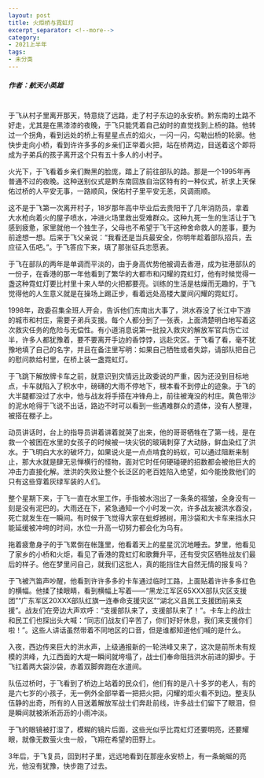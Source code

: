 ```yaml
---
layout: post
title: 火炬桥与霓虹灯
excerpt_separator: <!--more-->
category: 
- 2021上半年
tags:
- 未分类
---
```


##### 作者：航天小英雄


<br>于飞从村子里离开那天，特意绕了远路，走了村子东边的永安桥。黔东南的土路不好走，尤其是在黑漆漆的夜晚，于飞只能凭着自己幼时的直觉找到上桥的路。他转过一个拐角，看到远处的桥上有星星点点的焰火，一闪一闪，勾勒出桥的轮廓。他快步走向小桥，看到许许多多的乡亲们正举着火把，站在桥两边，目送着这个即将成为子弟兵的孩子离开这个只有五十多人的小村子。

火光下，于飞看着乡亲们黝黑的脸庞，踏上了前往部队的路。那是一个1995年再普通不过的夜晚。这种送别仪式是黔东南回族自治区特有的一种仪式，祈求上天保佑过桥的人平安无事，一路顺风，保佑村子里平安无恙，风调雨顺。

这不是于飞第一次离开村子，18岁那年高中毕业后去贵阳干了几年消防员，拿着大水枪向着火的屋子喷水，冲进火场里救出受难群众。这种九死一生的生活让于飞感到疲惫，家里就他一个独生子，父母也不希望于飞干这种舍命救人的差事，要为前途想一想。后来于飞父亲说：“我看还是当兵最安全，你明年趁着部队招兵，去应征入伍吧。”。于飞答应下来，填了那张征兵志愿表。

于飞在部队的两年是单调而平淡的，由于身高优势他被调去香港，成为驻港部队的一份子，在香港的那一年他看到了繁华的大都市和闪耀的霓虹灯，他有时候觉得一盏这种霓虹灯要比村里十来人举的火把都要亮。训练的生活是枯燥而无趣的，于飞觉得他的人生意义就是在操场上踢正步，看着远处高楼大厦间闪耀的霓虹灯。

1998年，政委召集全班人开会，告诉他们东南出大事了，洪水吞没了长江中下游的城市和村庄，需要子弟兵支援。每个人都分到了一张表，上面清楚明白地写着这次救灾任务的危险与无偿性。有小道消息说第一批投入救灾的解放军官兵伤亡过半，许多人都犹豫着，要不要离开手边的香饽饽，远赴灾区。于飞看了看，毫不犹豫地填了自己的名字，并且在备注里写明：如果自己牺牲或者失踪，请部队把自己的慰问款给村里，在桥上装一盏霓虹灯。

于飞跳下解放牌卡车之前，就意识到灾情远比政委说的严重，因为还没到目标地点，卡车就陷入了积水中，磅礴的大雨不停地下，根本看不到停止的迹象。于飞的大半腿都没过了水中，他与战友将手搭在冲锋舟上，前往被淹没的村庄。黄色带沙的泥水呛得于飞说不出话，路边不时可以看到一些遇难群众的遗体，没有人整理，被搭在棚子上。

动员讲话时，台上的指导员讲着讲着就哭了出来，他的哥哥牺牲在了第一线，是在救一个被困在水里的女孩子的时候被一块尖锐的玻璃刺穿了大动脉，鲜血染红了洪水。于飞明白大水的破坏力，如果说火是一点点啃食的蚂蚁，可以通过阻断来制止，那大水就是肆无忌惮横行的怪物，面对它时任何硬碰硬的招数都会被他巨大的冲击力直接化解。泄洪的失败让整个长泛区的老百姓陷入绝望，如今能挽救他们的只有这些穿着灰绿军装的人们。

整个星期下来，于飞一直在水里工作，手指被水泡出了一条条的褶皱，全身没有一刻是没有泥巴的。大雨还在下，紧急通知一个小时发一次，许多战友被洪水吞没，死亡就发生在一瞬间。有时候于飞觉得大家在蚍蜉撼树，用沙袋和大卡车来挡水只能延缓被冲垮的时间，水位一升高一切努力都会化为乌有。

拖着疲惫身子的于飞累倒在帐篷里，他看着天上的星星沉沉地睡去。梦里，他看见了家乡的小桥和火炬，看见了香港的霓虹灯和歌舞升平，还有受灾区牺牲战友们最后的样子。他在梦里问自己，就我们这批人，真的能挡住大自然无情的报复吗？

于飞被汽笛声吵醒，他看到许许多多的卡车通过临时工路，上面贴着许许多多红色的横幅。他揉了揉眼睛，看到横幅上写着——“黑龙江军区65XXX部队灾区支援团”“广东军区20XXX部队红旗一连奉命支援灾区”“湖北义县民工支援团前来支援”。战友们在旁边大声欢呼：“支援部队来了，支援部队来了！”。卡车上的战士和民工们也探出头大喊：“同志们战友们辛苦了，你们好好休息，我们来支援你们啦！”。这些人讲话虽然带着不同地区的口音，但是谁都知道他们喊的是什么。

入夜，西边传来巨大的洪水声，上级通报新的一轮洪峰又来了，这次是前所未有规模的洪峰，九江西面的大堤一瞬间就垮塌了，战士们奉命阻挡洪水前进的脚步。于飞扛着两大袋沙袋，赤着双脚奔跑在水道间。

队伍过桥时，于飞看到了桥边上站着的民众们，他们有的是八十多岁的老人，有的是六七岁的小孩子，无一例外全部举着一把把火把，闪耀的炬火看不到边。整支队伍静的出奇，所有的人目送着解放军战士们奔赴前线，许多战士们留下了眼泪，但是瞬间就被淅淅沥沥的小雨冲淡。

于飞的眼镜被打湿了，模糊的镜片后面，这些光似乎比霓虹灯还要明亮，还要耀眼，就像无数萤火虫一般，飞翔在希望的田野上。

3年后，于飞复员，回到村子里，远远地看到在那座永安桥上，有一条蜿蜒的亮光，他没有犹豫，快步跑了过去。